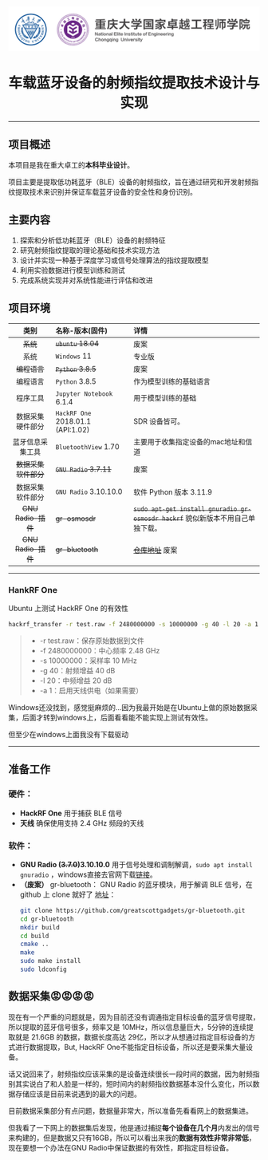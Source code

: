<img src="./README/CQU-EIE.svg">
<h1 align="center">车载蓝牙设备的射频指纹提取技术设计与实现</h1>

---

## 项目概述

本项目是我在重大卓工的**本科毕业设计**。

项目主要是提取低功耗蓝牙（BLE）设备的射频指纹，旨在通过研究和开发射频指纹提取技术来识别并保证车载蓝牙设备的安全性和身份识别。

<!-- ## 研究方向 -->

<!-- **低功耗蓝牙** | **通信** | **射频指纹**-->

## 主要内容

1. 探索和分析低功耗蓝牙（BLE）设备的射频特征
2. 研究射频指纹提取的理论基础和技术实现方法
3. 设计并实现一种基于深度学习或信号处理算法的指纹提取模型
4. 利用实验数据进行模型训练和测试
5. 完成系统实现并对系统性能进行评估和改进

## 项目环境

|类别|名称-版本(固件)|详情|
|:-:|:-|:-|
|~~系统~~|~~`ubuntu` 18.04~~|废案|
|系统|`Windows` 11|专业版|
|~~编程语言~~|~~`Python` 3.8.5~~|废案|
|编程语言|`Python` 3.8.5|作为模型训练的基础语言|
|程序工具|`Jupyter Notebook` 6.1.4|用于模型训练的基础|
|数据采集 硬件部分|`HackRF One` 2018.01.1 (API:1.02)|SDR 设备皆可。|
|蓝牙信息采集工具|`BluetoothView` 1.70|主要用于收集指定设备的mac地址和信道|
|~~数据采集 软件部分~~|~~`GNU Radio` 3.7.11~~|废案|
|数据采集 软件部分|`GNU Radio` 3.10.10.0|软件 Python 版本 3.11.9|
|~~GNU Radio-插件~~|~~gr-osmosdr~~|~~`sudo apt-get install gnuradio gr-osmosdr hackrf`~~ 貌似新版本不用自己单独下载。|
|~~GNU Radio-插件~~|~~gr-bluetooth~~|~~[仓库地址](https://github.com/greatscottgadgets/gr-bluetooth)~~ 废案|

***

### HankRF One

Ubuntu 上测试 HackRF One 的有效性

```BASH
hackrf_transfer -r test.raw -f 2480000000 -s 10000000 -g 40 -l 20 -a 1
```

> - -r test.raw：保存原始数据到文件
> - -f 2480000000：中心频率 2.48 GHz
> - -s 10000000：采样率 10 MHz
> - -g 40：射频增益 40 dB
> - -l 20：中频增益 20 dB
> - -a 1：启用天线供电（如果需要）


 Windows还没找到，感觉挺麻烦的...因为我最开始是在Ubuntu上做的原始数据采集，后面才转到windows上，后面看看能不能实现上测试有效性。

 但至少在windows上面我没有下载驱动

***

## 准备工作

### 硬件：
- **HackRF One** 用于捕获 BLE 信号
- **天线** 确保使用支持 2.4 GHz 频段的天线

### 软件：
- **GNU Radio (~~3.7.0~~)3.10.10.0** 用于信号处理和调制解调，`sudo apt install gnuradio` ，windows直接去官网下载[链接](https://wiki.gnuradio.org/index.php/InstallingGR)。
- **（废案）** gr-bluetooth： GNU Radio 的蓝牙模块，用于解调 BLE 信号，在 github 上 clone 就好了 [地址](https://github.com/greatscottgadgets/gr-bluetooth.git)： 
  ```BASH
  git clone https://github.com/greatscottgadgets/gr-bluetooth.git
  cd gr-bluetooth
  mkdir build
  cd build
  cmake ..
  make
  sudo make install
  sudo ldconfig
  ```


## 数据采集😡😡😡😡

现在有一个严重的问题就是，因为目前还没有调通指定目标设备的蓝牙信号提取，所以提取的蓝牙信号很多，频率又是 10MHz，所以信息量巨大，5分钟的连续提取就是 21.6GB 的数据，数据长度高达 29亿，所以才从想通过指定目标设备的方式进行数据提取，But, HackRF One不能指定目标设备，所以还是要采集大量设备。

话又说回来了，射频指纹应该采集的是设备连续很长一段时间的数据，因为射频指别其实说白了和人脸是一样的，短时间内的射频指纹数据基本没什么变化，所以数据存储应该是目前来说遇到的最大的问题。

目前数据采集部分有点问题，数据量非常大，所以准备先看看网上的数据集进。

但我看了一下网上的数据集后发现，他是通过捕捉**每个设备在几个月**内发出的信号来构建的，但是数据又只有16GB，所以可以看出来我的**数据有效性非常非常低**，现在要想一个办法在GNU Radio中保证数据的有效性，即指定目标设备。

<!-- - **python** 用于后续的信号处理和特征提取。 -->